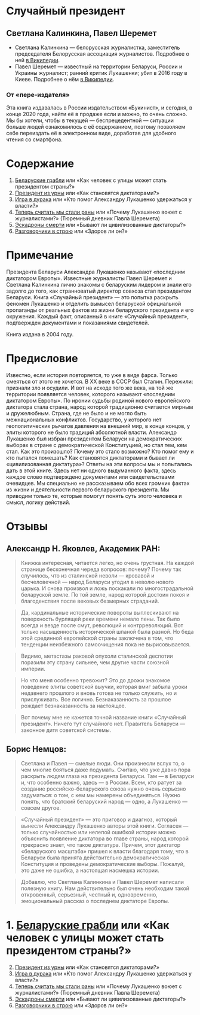 # Случайный президент 
## Светлана Калинкина, Павел Шеремет

- Светлана Калинкина — белорусская журналистка, заместитель председателя Белорусская ассоциация журналистов. Подробнее о ней [в Википедии](https://ru.wikipedia.org/wiki/%D0%9A%D0%B0%D0%BB%D0%B8%D0%BD%D0%BA%D0%B8%D0%BD%D0%B0,_%D0%A1%D0%B2%D0%B5%D1%82%D0%BB%D0%B0%D0%BD%D0%B0_%D0%9C%D0%B8%D1%85%D0%B0%D0%B9%D0%BB%D0%BE%D0%B2%D0%BD%D0%B0).
- Павел Шеремет — известный на территории Беларуси, России и Украины журналист; ранний критик Лукашенки; убит в 2016 году в Киеве. Подробнее о нём [в Википедии](https://ru.wikipedia.org/wiki/%D0%A8%D0%B5%D1%80%D0%B5%D0%BC%D0%B5%D1%82,_%D0%9F%D0%B0%D0%B2%D0%B5%D0%BB_%D0%93%D1%80%D0%B8%D0%B3%D0%BE%D1%80%D1%8C%D0%B5%D0%B2%D0%B8%D1%87).

### От «пере-издателя»

Эта книга издавалась в России издательством «Букинист», и сегодня, в конце 2020 года, найти её в продаже если и можно, то очень сложно. Мы бы хотели, чтобы в текущей — беспрецедентной — ситуации больше людей ознакомилось с её содержанием, поэтому позволяем себе переиздать её в электронном виде, доработав для удобного чтения со смартфона.


# Содержание

1. [Беларуские грабли](./1.md) или «Как человек с улицы может стать президентом страны?»
2. [Президент из урны](./2.md) или «Как становятся диктаторами?»
3. [Игра в дурака](./3.md) или «Кто помог Александру Лукашенко удержаться у власти?»
4. [Теперь считать мы стали раны](./4.md) или «Почему Лукашенко воюет с журналистами?» (Тюремный дневник Павла Шеремета)
5. [Эскадроны смерти](./5.md) или «Бывают ли цивилизованные диктаторы?»
6. [Разговорчики в строю](./6.md) или «Здоров ли он?»


# Примечание

Президента Беларуси Александра Лукашенко называют «последним диктатором Европы». Известные журналисты Павел Шеремет и Светлана Калинкина лично знакомы с беларуским лидером и знали его задолго до того, как странноватый директор совхоза стал президентом Беларуси. Книга «Случайный президент» — это попытка раскрыть феномен Лукашенко и отделить вымысел беларуской официальной пропаганды от реальных фактов из жизни беларуского президента и его окружения. Каждый факт, описанный в книге «Случайный президент», подтвержден документами и показаниями свидетелей.

Книга издана в 2004 году.


# Предисловие

Известно, если история повторяется, то уже в виде фарса. Только смеяться от этого не хочется. В ХХ веке в СССР был Сталин. Пережили: признали зло и осудили. И вот на исходе того же века, на той же территории появляется человек, которого называют «последним диктатором Европы». По иронии судьбы родиной нового европейского диктатора стала страна, народ которой традиционно считается мирным и дружелюбным. Страна, где не было и не могло быть межнациональных конфликтов. Государство, у которого нет геополитических рычагов давления на внешний мир, в конце концов, у элиты которого не было традиций абсолютной власти. Александр Лукашенко был избран президентом Беларуси на демократических выборах в стране с демократической Конституцией, но стал тем, кем стал. Как это произошло? Почему это стало возможно? Кто помог ему и кто пытался помешать? Как становятся диктаторами и бывает ли «цивилизованная диктатура»? Ответы на эти вопросы мы и попытались дать в этой книге. Здесь нет ни одного выдуманного факта, здесь каждое слово подтверждено документами или свидетельствами очевидцев. Мы специально не рассказываем обо всех громких фактах из жизни и деятельности первого беларуского президента. Мы приводим только те, которые помогут понять суть этого человека и смысл, логику действий.


# Отзывы

## Александр Н. Яковлев, Академик РАН:

>Книжка интересная, читается легко, но очень грустная. На каждой странице бесконечная череда вопросов: почему? Почему так случилось, что из сталинской неволи — кровавой и бесчеловечной — народ Беларуси угодил в неволю нового царька. И снова произвол и ложь поскакали по многострадальной беларуской земле. По той земле, народ которой достоин покоя и благоденствия после вековых безмерных страданий.

>Да, кардинальные исторические повороты выплескивают на поверхность бурлящей реки времени немало пены. Так было всегда и везде после смут, революций и контрреволюций. Вот только насыщенность исторической шпаной была разной. Но беда этой срединной европейской страны заключена в том, что тенденции неизбежного самоочищения пока не вырисовывается.

>Видимо, метастазы раковой опухоли сталинской деспотии поразили эту страну сильнее, чем другие части союзной империи.

>Но что меня особенно тревожит? Это до дрожи знакомое поведение элиты советской выучки, которая вмиг забыла уроки недавнего прошлого и вновь готова не только служить, но и прислуживать. Все логично. Безнаказанность за прошлое рождает безнаказанность за настоящее.

>Вот почему мне не кажется точной название книги «Случайный президент». Ничего тут случайного нет. Правитель Беларуси — законное дитя советской системы.


## Борис Немцов:

>Светлана и Павел — смелые люди. Они произнесли вслух то, о чем многие бояться даже подумать. Считаю, что уже давно пора раскрыть людям глаза на президента Беларуси. Там — в Беларуси и, что особенно важно, здесь — в России. Всем, кто ратует за создание российско-беларуского союза нужно очень серьезно задуматься: о том, с кем мы намерены объединяться. Нужно понять, что братский беларуский народ — одно, а Лукашенко — совсем другое.

>«Случайный президент» — это приговор и диагноз, который вынесли Александру Лукашенко авторы этой книги. Согласен — только случайностью или нелепой ошибкой истории можно объяснить появление диктатора во главе страны, народ которой прекрасно знает, что такое диктатура. Причем, этот диктатор «беларуского масштаба» пришел к власти благодаря тому, что в Беларуси была принята действительно демократическая Конституция и проведены демократические выборы. Пожалуй, это даже не ошибка, а настоящая насмешка истории.

>Добавлю, что Светлана Калинкина и Павел Шеремет написали полезную книгу. Нам действительно был очень необходим такой откровенный, серьезный, честный и, одновременно, эмоциональный рассказ о последнем диктаторе Европы.


# 1. [Беларуские грабли](./1.md) или «Как человек с улицы может стать президентом страны?»
2. [Президент из урны](./2.md) или «Как становятся диктаторами?»
3. [Игра в дурака](./3.md) или «Кто помог Александру Лукашенко удержаться у власти?»
4. [Теперь считать мы стали раны](./4.md) или «Почему Лукашенко воюет с журналистами?» (Тюремный дневник Павла Шеремета)
5. [Эскадроны смерти](./5.md) или «Бывают ли цивилизованные диктаторы?»
6. [Разговорчики в строю](./6.md) или «Здоров ли он?»

